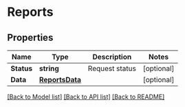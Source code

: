 # Reports

## Properties

Name | Type | Description | Notes
------------ | ------------- | ------------- | -------------
**Status** | **string** | Request status | [optional] 
**Data** | [**ReportsData**](Reports_data.md) |  | [optional] 

[[Back to Model list]](../README.md#documentation-for-models) [[Back to API list]](../README.md#documentation-for-api-endpoints) [[Back to README]](../README.md)


